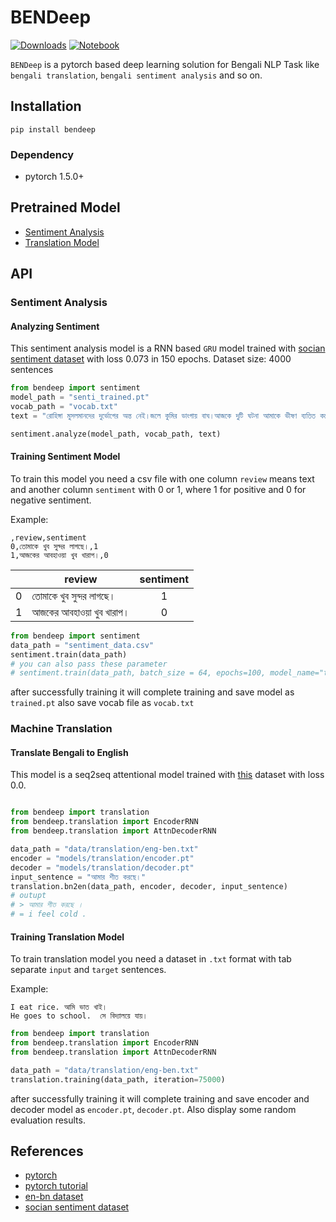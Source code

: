 # BENDeep


[![Downloads](https://pepy.tech/badge/bendeep)](https://pepy.tech/project/bendeep)
[![Notebook](https://img.shields.io/badge/notebook-colab%20notebook-orange)](https://github.com/sagorbrur/bendeep/blob/master/notebook/bendeep_colab_notebook.ipynb)

`BENDeep` is a pytorch based deep learning solution for Bengali NLP Task like `bengali translation`, `bengali sentiment analysis` and so on. 

## Installation

`pip install bendeep`

### Dependency
* pytorch 1.5.0+

## Pretrained Model
* [Sentiment Analysis](https://github.com/sagorbrur/bendeep/tree/master/models/sentiment)
* [Translation Model](https://github.com/sagorbrur/bendeep/tree/master/models/translation)


## API

### Sentiment Analysis

#### Analyzing Sentiment
This sentiment analysis model is a RNN based `GRU` model trained with [socian sentiment dataset](https://github.com/socian-ai/socian-bangla-sentiment-dataset-labeled) with loss 0.073 in 150 epochs.
Dataset size: 4000 sentences


```py
from bendeep import sentiment
model_path = "senti_trained.pt"
vocab_path = "vocab.txt"
text = "রোহিঙ্গা মুসলমানদের দুর্ভোগের অন্ত নেই।জলে কুমির ডাংগায় বাঘ।আজকে দুটি ঘটনা আমাকে ভীষণ ব্যতিত করেছে।নিরবে কিছুক্ষন অশ্রু বিসর্জন দিয়ে মনটাকে হাল্কা করার ব্যর্থ প্রয়াস চালিয়েছি।"

sentiment.analyze(model_path, vocab_path, text)

```
#### Training Sentiment Model
To train this model you need a csv file with one column `review` means text and another column `sentiment` with 0 or 1, where 1 for positive and 0 for negative sentiment.

Example:
```
,review,sentiment
0,তোমাকে খুব সুন্দর লাগছে।,1
1,আজকের আবহাওয়া খুব খারাপ।,0
```

|  | review           | sentiment  |
| ------- | ------------- | :-----:|
| 0 | তোমাকে খুব সুন্দর লাগছে। | 1 |
| 1 | আজকের আবহাওয়া খুব খারাপ। | 0|


```py
from bendeep import sentiment
data_path = "sentiment_data.csv"
sentiment.train(data_path)
# you can also pass these parameter
# sentiment.train(data_path, batch_size = 64, epochs=100, model_name="trained.pt")

```

after successfully training it will complete training and save model as `trained.pt` also save vocab file as `vocab.txt`


### Machine Translation

#### Translate Bengali to English

This model is a seq2seq attentional model trained with [this](https://github.com/sagorbrur/bendeep/tree/master/data) dataset with loss 0.0.

```py

from bendeep import translation
from bendeep.translation import EncoderRNN
from bendeep.translation import AttnDecoderRNN

data_path = "data/translation/eng-ben.txt"
encoder = "models/translation/encoder.pt"
decoder = "models/translation/decoder.pt"
input_sentence = "আমার শীত করছে।"
translation.bn2en(data_path, encoder, decoder, input_sentence)
# outupt
# > আমার শীত করছে ।
# = i feel cold .

```

#### Training Translation Model

To train translation model you need a dataset in `.txt` format with tab separate `input` and `target` sentences.

Example:

```
I eat rice. আমি ভাত খাই।
He goes to school.  সে বিদ্যালয়ে যায়।
```

```py
from bendeep import translation
from bendeep.translation import EncoderRNN
from bendeep.translation import AttnDecoderRNN

data_path = "data/translation/eng-ben.txt"
translation.training(data_path, iteration=75000)

```

after successfully training it will complete training and save encoder and decoder model as `encoder.pt`, `decoder.pt`. Also display some random evaluation results.


## References

* [pytorch](https://pytorch.org/)
* [pytorch tutorial](https://pytorch.org/tutorials/)
* [en-bn dataset](https://www.manythings.org/anki/)
* [socian sentiment dataset](https://github.com/socian-ai/socian-bangla-sentiment-dataset-labeled)





